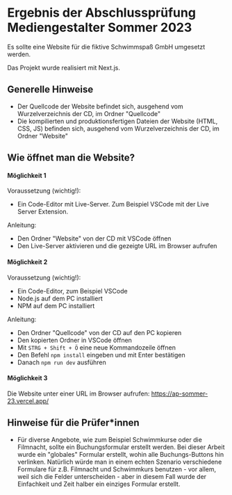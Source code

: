 # Ergebnis der Abschlussprüfung Mediengestalter Sommer 2023
 
Es sollte eine Website für die fiktive Schwimmspaß GmbH umgesetzt werden.

Das Projekt wurde realisiert mit Next.js.

## Generelle Hinweise
- Der Quellcode der Website befindet sich, ausgehend vom Wurzelverzeichnis der CD, im Ordner "Quellcode"
- Die kompilierten und produktionsfertigen Dateien der Website (HTML, CSS, JS) befinden sich, ausgehend vom Wurzelverzeichnis der CD, im Ordner "Website"

## Wie öffnet man die Website?
#### Möglichkeit 1
Voraussetzung (wichtig!):
- Ein Code-Editor mit Live-Server. Zum Beispiel VSCode mit der Live Server Extension.

Anleitung:
- Den Ordner "Website" von der CD mit VSCode öffnen
- Den Live-Server aktivieren und die gezeigte URL im Browser aufrufen

#### Möglichkeit 2
Voraussetzung (wichtig!):
- Ein Code-Editor, zum Beispiel VSCode
- Node.js auf dem PC installiert
- NPM auf dem PC installiert

Anleitung:
- Den Ordner "Quellcode" von der CD auf den PC kopieren
- Den kopierten Ordner in VSCode öffnen
- Mit `STRG + Shift + Ö` eine neue Kommandozeile öffnen
- Den Befehl `npm install` eingeben und mit Enter bestätigen
- Danach `npm run dev` ausführen

#### Möglichkeit 3
Die Website unter einer URL im Browser aufrufen: https://ap-sommer-23.vercel.app/

## Hinweise für die Prüfer*innen
- Für diverse Angebote, wie zum Beispiel Schwimmkurse oder die Filmnacht, sollte ein Buchungsformular erstellt werden. Bei dieser Arbeit wurde ein "globales" Formular erstellt, wohin alle Buchungs-Buttons hin verlinken. Natürlich würde man in einem echten Szenario verschiedene Formulare für z.B. Filmnacht und Schwimmkurs benutzen - vor allem, weil sich die Felder unterscheiden - aber in diesem Fall wurde der Einfachkeit und Zeit halber ein einziges Formular erstellt.